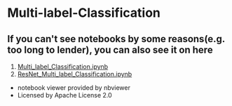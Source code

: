 # Multi-label-Classification  

## If you can't see notebooks by some reasons(e.g. too long to lender), you can also see it on here 
1. [Multi_label_Classification.ipynb](https://nbviewer.org/github/Deok97/MultiLabel-Classification/blob/main/Multi_label_Classification.ipynb)  
2. [ResNet_Multi_label_Classification.ipynb](https://nbviewer.org/github/Deok97/MultiLabel-Classification/blob/main/ResNet_Multi_label_Classification.ipynb)  


+ notebook viewer provided by nbviewer  
+ Licensed by Apache License 2.0
